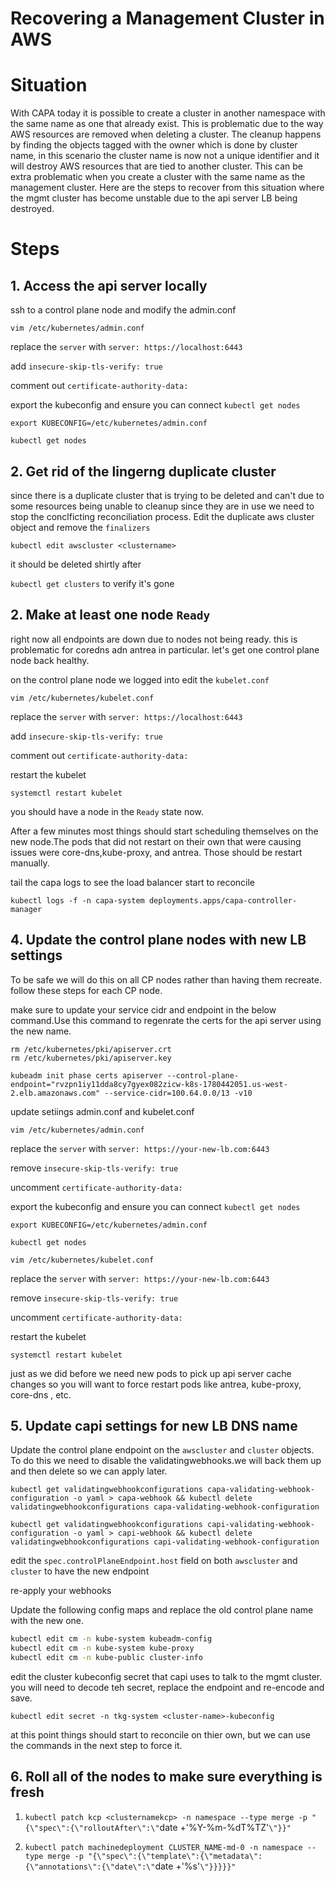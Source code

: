 # Recovering a Management Cluster in AWS


# Situation

With CAPA today it is possible to create a cluster in another namespace with the same name as one that already exist. This is problematic due to the way AWS resources are removed when deleting a cluster. The cleanup happens by finding the objects tagged with the owner which is done by cluster name, in this scenario the cluster name is now not a unique identifier and it will destroy AWS resources that are tied to another cluster. This can be extra problematic when you create a cluster with the same name as the management cluster. Here are the steps to recover from this situation where the mgmt cluster has become unstable due to the api server LB being destroyed.



# Steps


## 1. Access the api server locally

ssh to a control plane node and modify the admin.conf

```
vim /etc/kubernetes/admin.conf
```

replace the `server` with `server: https://localhost:6443`

add `insecure-skip-tls-verify: true`

comment out `certificate-authority-data:`

export the kubeconfig and ensure you can connect `kubectl get nodes`

`export KUBECONFIG=/etc/kubernetes/admin.conf`

 `kubectl get nodes`



## 2. Get rid of the lingerng duplicate cluster

since there is a duplicate cluster that is trying to be deleted and can't due to some resources being unable to cleanup since they are in use we need to stop the conclficting reconciliation process. Edit the duplicate aws cluster object and remove the `finalizers`

`kubectl edit awscluster <clustername>`

it should be deleted shirtly after

`kubectl get clusters` to verify it's gone


## 2. Make at least one node `Ready`

right now all endpoints are down due to nodes not being ready. this is problematic for coredns adn antrea in particular. let's get one control plane node back healthy.

on the control plane node we logged into edit the `kubelet.conf`

`vim /etc/kubernetes/kubelet.conf`

replace the `server` with `server: https://localhost:6443`

add `insecure-skip-tls-verify: true`

comment out `certificate-authority-data:`


restart the kubelet

`systemctl restart kubelet`


you should have a node in the `Ready` state now.


After a few minutes most things should start scheduling themselves on the new node.The pods that did not restart on their own that were causing issues were core-dns,kube-proxy, and antrea. Those should be restart manually.

tail the capa logs to see the load balancer start to reconcile

`kubectl logs -f -n capa-system deployments.apps/capa-controller-manager`


## 4. Update the control plane nodes with new LB settings

To be safe we will do this on all CP nodes rather than having them recreate. follow these steps for each CP node.

make sure to update your service cidr and endpoint in the below command.Use this command to regenrate the certs for the api server using the new name. 

```
rm /etc/kubernetes/pki/apiserver.crt
rm /etc/kubernetes/pki/apiserver.key

kubeadm init phase certs apiserver --control-plane-endpoint="rvzpn1iy11dda8cy7gyex082zicw-k8s-1780442051.us-west-2.elb.amazonaws.com" --service-cidr=100.64.0.0/13 -v10
```

update setiings admin.conf and kubelet.conf

```
vim /etc/kubernetes/admin.conf
```

replace the `server` with `server: https://your-new-lb.com:6443`

remove `insecure-skip-tls-verify: true`

uncomment `certificate-authority-data:`

export the kubeconfig and ensure you can connect `kubectl get nodes`

`export KUBECONFIG=/etc/kubernetes/admin.conf`

 `kubectl get nodes`



`vim /etc/kubernetes/kubelet.conf`

replace the `server` with `server: https://your-new-lb.com:6443`

remove `insecure-skip-tls-verify: true`

uncomment `certificate-authority-data:`


restart the kubelet

`systemctl restart kubelet`

just as we did before we need new pods to pick up api server cache changes so  you will want to force restart pods like antrea, kube-proxy, core-dns , etc.

## 5. Update capi settings for new LB DNS name

Update the control plane endpoint on the `awscluster` and `cluster` objects. To do this we need to disable the validatingwebhooks.we will back them up and then delete so we can apply later.

```
kubectl get validatingwebhookconfigurations capa-validating-webhook-configuration -o yaml > capa-webhook && kubectl delete validatingwebhookconfigurations capa-validating-webhook-configuration

kubectl get validatingwebhookconfigurations capi-validating-webhook-configuration -o yaml > capi-webhook && kubectl delete validatingwebhookconfigurations capi-validating-webhook-configuration
```

edit the `spec.controlPlaneEndpoint.host` field on both `awscluster` and `cluster` to have the new endpoint

re-apply your webhooks


Update the following config maps and replace the old control plane name with the new one.

```bash
kubectl edit cm -n kube-system kubeadm-config
kubectl edit cm -n kube-system kube-proxy
kubectl edit cm -n kube-public cluster-info
```

edit the cluster kubeconfig secret that capi uses to talk to the mgmt cluster. you will need to decode teh secret, replace the endpoint and re-encode and save.

`kubectl edit secret -n tkg-system <cluster-name>-kubeconfig`

at this point things should start to reconcile on thier own, but we can use the commands in the next step to force it. 


## 6. Roll all of the nodes to make sure everything is fresh

1. `kubectl patch kcp <clusternamekcp> -n namespace --type merge -p "{\"spec\":{\"rolloutAfter\":\"`date +'%Y-%m-%dT%TZ'`\"}}"`
   
2. `kubectl patch machinedeployment CLUSTER_NAME-md-0 -n namespace --type merge -p "{\"spec\":{\"template\":{\"metadata\":{\"annotations\":{\"date\":\"`date +'%s'`\"}}}}}"`